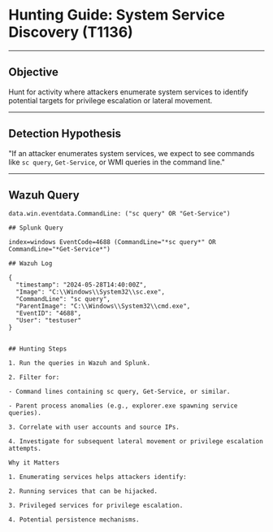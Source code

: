 # Hunting Guide: System Service Discovery (T1136)

---

## Objective

Hunt for activity where attackers enumerate system services to identify potential targets for privilege escalation or lateral movement.

---

## Detection Hypothesis

"If an attacker enumerates system services, we expect to see commands like `sc query`, `Get-Service`, or WMI queries in the command line."

---

## Wazuh Query

```kql
data.win.eventdata.CommandLine: ("sc query" OR "Get-Service")

## Splunk Query

index=windows EventCode=4688 (CommandLine="*sc query*" OR CommandLine="*Get-Service*")

## Wazuh Log

{
  "timestamp": "2024-05-28T14:40:00Z",
  "Image": "C:\\Windows\\System32\\sc.exe",
  "CommandLine": "sc query",
  "ParentImage": "C:\\Windows\\System32\\cmd.exe",
  "EventID": "4688",
  "User": "testuser"
}


## Hunting Steps

1. Run the queries in Wazuh and Splunk.

2. Filter for:

- Command lines containing sc query, Get-Service, or similar.

- Parent process anomalies (e.g., explorer.exe spawning service queries).

3. Correlate with user accounts and source IPs.

4. Investigate for subsequent lateral movement or privilege escalation attempts.

Why it Matters

1. Enumerating services helps attackers identify:

2. Running services that can be hijacked.

3. Privileged services for privilege escalation.

4. Potential persistence mechanisms.